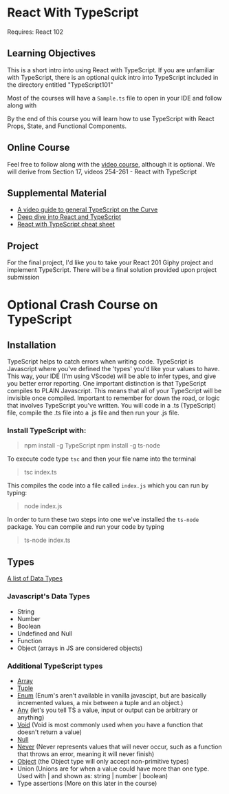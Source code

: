 # React With TypeScript

Requires: React 102

## Learning Objectives

This is a short intro into using React with TypeScript. If you are unfamiliar with TypeScript, there is an optional quick intro into TypeScript included in the directory entitled "TypeScript101"

Most of the courses will have a `Sample.ts` file to open in your IDE and follow along with

By the end of this course you will learn how to use TypeScript with React Props, State, and Functional Components.

## Online Course

Feel free to follow along with the [video course](https://redventures.udemy.com/course/TypeScript-the-complete-developers-guide/learn), although it is optional.
We will derive from Section 17, videos 254-261 - React with TypeScript

## Supplemental Material

- [A video guide to general TypeScript on the Curve](https://thecurve.redventures.com/share/asset/view/799)
- [Deep dive into React and TypeScript](https://basarat.gitbooks.io/TypeScript/docs/jsx/react.html)
- [React with TypeScript cheat sheet](https://github.com/TypeScript-cheatsheets/react-TypeScript-cheatsheet)

## Project

For the final project, I'd like you to take your React 201 Giphy project and implement TypeScript. There will be a final solution provided upon project submission

# Optional Crash Course on TypeScript

## Installation

TypeScript helps to catch errors when writing code.
TypeScript is Javascript where you've defined the 'types' you'd like your values to have.
This way, your IDE (I'm using VScode) will be able to infer types, and give you better error reporting.
One important distinction is that TypeScript compiles to PLAIN Javascript. This means that all of your TypeScript
will be invisible once compiled. Important to remember for down the road, or logic that involves TypeScript you've
written.
You will code in a .ts (TypeScript) file, compile the .ts file into a .js file and then run your .js file.

### Install TypeScript with:

> npm install -g TypeScript
> npm install -g ts-node

To execute code type `tsc` and then your file name into the terminal

> tsc index.ts

This compiles the code into a file called `index.js` which you can run by typing:

> node index.js

In order to turn these two steps into one we've installed the `ts-node` package. You can compile and run your code by typing

> ts-node index.ts

## Types

[A list of Data Types](https://www.w3schools.com/js/js_datatypes.asp)

### Javascript's Data Types

- String
- Number
- Boolean
- Undefined and Null
- Function
- Object (arrays in JS are considered objects)

### Additional TypeScript types

- [Array](https://www.typescriptlang.org/docs/handbook/basic-types.html#array)
- [Tuple](https://www.typescriptlang.org/docs/handbook/basic-types.html#tuple)
- [Enum](https://www.typescriptlang.org/docs/handbook/basic-types.html#enum) (Enum's aren't available in vanilla javascipt, but are basically incremented values, a mix between a tuple and an object.)
- [Any](https://www.typescriptlang.org/docs/handbook/basic-types.html#any) (let's you tell TS a value, input or output can be arbitrary or anything)
- [Void](https://www.typescriptlang.org/docs/handbook/basic-types.html#void) (Void is most commonly used when you have a function that doesn't return a value)
- [Null](https://www.typescriptlang.org/docs/handbook/basic-types.html#null-and-undefined)
- [Never](https://www.typescriptlang.org/docs/handbook/basic-types.html#never) (Never represents values that will never occur, such as a function that throws an error, meaning it will never finish)
- [Object](https://www.typescriptlang.org/docs/handbook/basic-types.html#object) (the Object type will only accept non-primitive types)
- Union (Unions are for when a value could have more than one type. Used with | and shown as: string | number | boolean)
- Type assertions (More on this later in the course)

